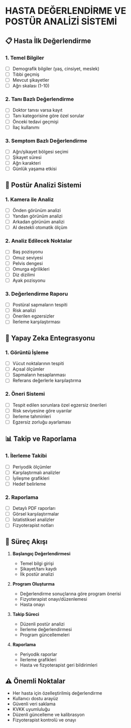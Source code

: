 # HASTA DEĞERLENDİRME VE POSTÜR ANALİZİ SİSTEMİ

## 📋 Hasta İlk Değerlendirme

### 1. Temel Bilgiler
- [ ] Demografik bilgiler (yaş, cinsiyet, meslek)
- [ ] Tıbbi geçmiş
- [ ] Mevcut şikayetler
- [ ] Ağrı skalası (1-10)

### 2. Tanı Bazlı Değerlendirme
- [ ] Doktor tanısı varsa kayıt
- [ ] Tanı kategorisine göre özel sorular
- [ ] Önceki tedavi geçmişi
- [ ] İlaç kullanımı

### 3. Semptom Bazlı Değerlendirme
- [ ] Ağrı/şikayet bölgesi seçimi
- [ ] Şikayet süresi
- [ ] Ağrı karakteri
- [ ] Günlük yaşama etkisi

## 📸 Postür Analizi Sistemi

### 1. Kamera ile Analiz
- [ ] Önden görünüm analizi
- [ ] Yandan görünüm analizi
- [ ] Arkadan görünüm analizi
- [ ] AI destekli otomatik ölçüm

### 2. Analiz Edilecek Noktalar
- [ ] Baş pozisyonu
- [ ] Omuz seviyesi
- [ ] Pelvis dengesi
- [ ] Omurga eğrilikleri
- [ ] Diz dizilimi
- [ ] Ayak pozisyonu

### 3. Değerlendirme Raporu
- [ ] Postüral sapmaların tespiti
- [ ] Risk analizi
- [ ] Önerilen egzersizler
- [ ] İlerleme karşılaştırması

## 🤖 Yapay Zeka Entegrasyonu

### 1. Görüntü İşleme
- [ ] Vücut noktalarının tespiti
- [ ] Açısal ölçümler
- [ ] Sapmaların hesaplanması
- [ ] Referans değerlerle karşılaştırma

### 2. Öneri Sistemi
- [ ] Tespit edilen sorunlara özel egzersiz önerileri
- [ ] Risk seviyesine göre uyarılar
- [ ] İlerleme tahminleri
- [ ] Egzersiz zorluğu ayarlaması

## 📊 Takip ve Raporlama

### 1. İlerleme Takibi
- [ ] Periyodik ölçümler
- [ ] Karşılaştırmalı analizler
- [ ] İyileşme grafikleri
- [ ] Hedef belirleme

### 2. Raporlama
- [ ] Detaylı PDF raporları
- [ ] Görsel karşılaştırmalar
- [ ] İstatistiksel analizler
- [ ] Fizyoterapist notları

## 🔄 Süreç Akışı

1. **Başlangıç Değerlendirmesi**
   - Temel bilgi girişi
   - Şikayet/tanı kaydı
   - İlk postür analizi

2. **Program Oluşturma**
   - Değerlendirme sonuçlarına göre program önerisi
   - Fizyoterapist onayı/düzenlemesi
   - Hasta onayı

3. **Takip Süreci**
   - Düzenli postür analizi
   - İlerleme değerlendirmesi
   - Program güncellemeleri

4. **Raporlama**
   - Periyodik raporlar
   - İlerleme grafikleri
   - Hasta ve fizyoterapist geri bildirimleri

## ⚠️ Önemli Noktalar
- Her hasta için özelleştirilmiş değerlendirme
- Kullanıcı dostu arayüz
- Güvenli veri saklama
- KVKK uyumluluğu
- Düzenli güncelleme ve kalibrasyon
- Fizyoterapist kontrolü ve onayı 